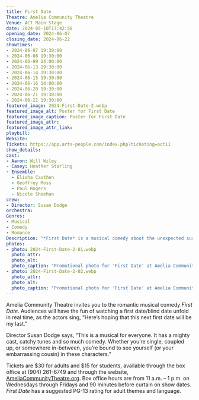```yaml
---
title: First Date
Theatre: Amelia Community Theatre
Venue: ACT Main Stage
date: 2024-05-10T17:42:58
opening_date: 2024-06-07
closing_date: 2024-06-22
showtimes:
- 2024-06-07 19:30:00
- 2024-06-08 19:30:00
- 2024-06-09 14:00:00
- 2024-06-13 19:30:00
- 2024-06-14 19:30:00
- 2024-06-15 19:30:00
- 2024-06-16 14:00:00
- 2024-06-20 19:30:00
- 2024-06-21 19:30:00
- 2024-06-22 19:30:00
featured_image: 2024-First-Date-2.webp
featured_image_alt: Poster for First Date
featured_image_caption: Poster for First Date
featured_image_attr: 
featured_image_attr_link: 
playbill:
Website: 
Tickets: https://app.arts-people.com/index.php?ticketing=act11
show_details: 
cast:
- Aaron: Will Wiley
- Casey: Heather Starling
- Ensemble:
  - Elisha Cauthen
  - Geoffrey Moss
  - Paul Rogers
  - Nicole Sheehan
crew:
- Director: Susan Dodge
orchestra:
Genres:
- Musical
- Comedy
- Romance
Description: "*First Date* is a musical comedy about the unexpected surprises with blind dates."
photos:
- photo: 2024-First-Date-2-01.webp
  photo_attr:
  photo_alt:
  photo_caption: "Promotional photo for 'First Date' at Amelia Community Theatre. (Left to right: Heather Starling as Casey and Will Wiley as Aaron.)"
- photo: 2024-First-Date-2-02.webp
  photo_attr:
  photo_alt:
  photo_caption: "Promotional photo for 'First Date' at Amelia Community Theatre. (Left to right: Heather Starling as Casey and Will Wiley as Aaron.)"
---
```

 Amelia Community Theatre invites you to the romantic musical comedy *First Date*. Audiences will have the fun of watching a first date/blind date unfold in real time, as the actors sing, “Here’s hoping that this next first date will be my last.”

Director Susan Dodge says, “This is a musical for everyone. It has a mighty cast, catchy tunes and so much comedy. Whether you’re single, coupled up, or somewhere in-between, you’re bound to see yourself (or your embarrassing cousin) in these characters.”

Tickets are $30 for adults and $15 for students, available through the box office at (904) 261-6749 and through the website, [AmeliaCommunityTheatre.org](https://www.ameliacommunitytheatre.org/). Box office hours are from 11 a.m. – 1 p.m. on Wednesdays through Fridays and 90 minutes before curtain on show dates. *First Date* has a suggested PG-13 rating for adult themes and language.